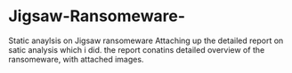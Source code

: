 # Jigsaw-Ransomeware-
Static anaylsis on Jigsaw ransomeware
Attaching up the detailed report on satic analysis which i did.
the report conatins detailed overview of the ransomeware, with attached images.
